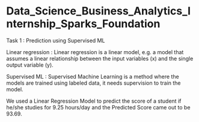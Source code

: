 # Data_Science_Business_Analytics_Internship_Sparks_Foundation
Task 1 : Prediction using Supervised ML

Linear regression : Linear regression is a linear model, e.g. a model that assumes a linear relationship between the input variables (x) and the single output variable (y).

Supervised ML : Supervised Machine Learning is a method where the models are trained using labeled data, it needs supervision to train the model.

We used a Linear Regression Model to predict the score of a student if he/she studies for 9.25 hours/day and the Predicted Score came out to be 93.69.
